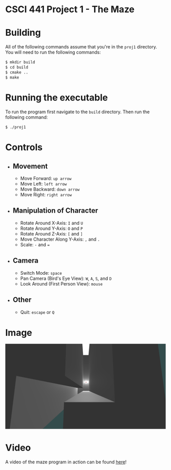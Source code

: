 # CSCI 441 Project 1 - The Maze


# Building
All of the following commands assume that you're in the `proj1` directory. You will need to run the following commands:

    $ mkdir build
    $ cd build
    $ cmake ..
    $ make
    
# Running the executable
To run the program first navigate to the `build` directory. Then run the following command:

    $ ./proj1

# Controls
* ## Movement
  * Move Forward: `up arrow`
  * Move Left: `left arrow`
  * Move Backward: `down arrow`
  * Move Right: `right arrow`
* ## Manipulation of Character
  * Rotate Around X-Axis: `I` and `U`
  * Rotate Around Y-Axis: `O` and `P`
  * Rotate Around Z-Axis: `[` and `]`
  * Move Character Along Y-Axis: `,` and `.`
  * Scale: `-` and `=`
* ## Camera
  * Switch Mode: `space`
  * Pan Camera (Bird's Eye View): `W`, `A`, `S`, and `D`
  * Look Around (First Person View): `mouse`
* ## Other
  * Quit: `escape` or `Q`

# Image
![birds-eye.png](./images/birds-eye.png)

# Video
A video of the maze program in action can be found [here](https://cloud.pallman.us/yAuvwnD1)!
